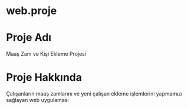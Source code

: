 # web.proje
# Proje Adı
Maaş Zam ve Kişi Ekleme Projesi
# Proje Hakkında
Çalışanların maaş zamlarını ve yeni çalışan ekleme işlemlerini yapmamızı sağlayan web uygulaması
